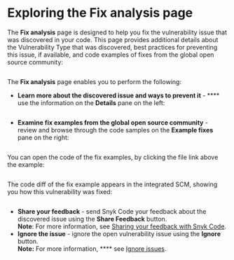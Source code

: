 # Exploring the Fix analysis page

The **Fix analysis** page is designed to help you fix the vulnerability issue that was discovered in your code. This page provides additional details about the Vulnerability Type that was discovered, best practices for preventing this issue, if available, and code examples of fixes from the global open source community:

<figure><img src="../../../../../.gitbook/assets/Snyk Code - Results - Issues - Fix analysis page - 2.png" alt=""><figcaption></figcaption></figure>

The **Fix analysis** page enables you to perform the following:

* **Learn more about the discovered issue and ways to prevent it** - **** use the information on the **Details** pane on the left:

<figure><img src="../../../../../.gitbook/assets/Snyk Code - Results - Issues - Fix analysis page - Details pane.png" alt=""><figcaption></figcaption></figure>

* **Examine fix examples from the global open source community** - review and browse through the code samples on the **Example fixes** pane on the right:

<figure><img src="../../../../../.gitbook/assets/Snyk Code - Results - Issues - Fix analysis page - Examples pane.png" alt=""><figcaption></figcaption></figure>

You can open the code of the fix examples, by clicking the file link above the example:

<figure><img src="../../../../../.gitbook/assets/Snyk Code - Results - Issues - Fix analysis page - Examples pane - link to code.png" alt=""><figcaption></figcaption></figure>

The code diff of the fix example appears in the integrated SCM, showing you how this vulnerability was fixed:

<figure><img src="../../../../../.gitbook/assets/Snyk Code - Results - Issues - Fix analysis page - Examples pane - link - code.png" alt=""><figcaption></figcaption></figure>

* **Share your feedback** - send Snyk Code your feedback about the discovered issue using the **Share Feedback** button.\
  **Note**: For more information, see [Sharing your feedback with Snyk Code](https://docs.snyk.io/products/snyk-code/exploring-and-working-with-the-snyk-code-results/sharing-your-feedback-with-snyk-code).&#x20;
* **Ignore the issue** - ignore the open vulnerability issue using the **Ignore** button.\
  **Note:** For more information, **** see [Ignore issues](https://docs.snyk.io/features/fixing-and-prioritizing-issues/issue-management/ignore-issues).

